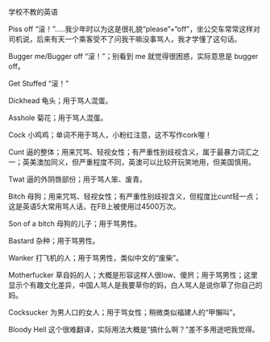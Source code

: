 学校不教的英语

Piss off
“滚！”.....我少年时以为这是很礼貌“please”+“off”，坐公交车常常这样对司机说，后来有天一个乘客受不了问我干嘛没事骂人，我才学懂了这句话。

Bugger me/Bugger off
“滚！”；别看到 me 就觉得很困惑，实际意思是 bugger off。

Get Stuffed
“滚！”
 
Dickhead
龟头；用于骂人混蛋。
 
Asshole
菊花；用于骂人混蛋。

Cock
小鸡鸡；单词不用于骂人，小粉红注意，这不写作cork喔！

Cunt
逼的整体；用来咒骂、轻视女性；有严重性别歧视含义，属于最暴力词汇之一；英美澳加同义，但严重程度不同，英澳可以比较开玩笑地用，但美国慎用。

Twat
逼的外阴唇部份；用于骂人笨、废青。

Bitch
母狗；用来咒骂、轻视女性；有严重性别歧视含义，但程度比cunt轻一点；这是英语5大常用骂人话，在FB上被使用过4500万次。

Son of a bitch
母狗的儿子；用于骂男性。
 
Bastard
杂种；用于骂男性。

Wanker
打飞机的人；用于骂男性，类似中文的“废柴”。

Motherfucker
草自妈的人；大概是形容这样人很low、傻屄；用于骂男性；这里显示个有趣文化差异，中国人骂人是我要草你的妈，白人骂人是说你草了你自己的妈。

Cocksucker
为男人口的女人；用于骂女性；稍微类似福建人的“甲懶叫”。

Bloody Hell
这个很难翻译，实际用法大概是“搞什么啊？”差不多用途吧我觉得。
